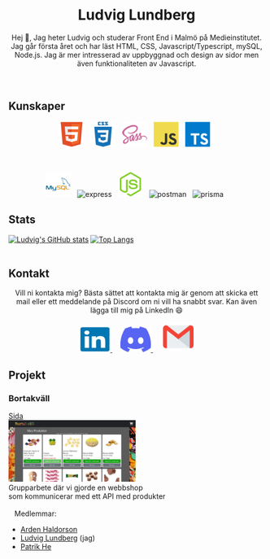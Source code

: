
<h1 align="center">Ludvig Lundberg</h1>

<div align="center">Hej 👋, Jag heter Ludvig och studerar Front End i Malmö på Medieinstitutet. Jag går första året och har läst HTML, CSS, Javascript/Typescript, mySQL, Node.js. Jag är mer intresserad av uppbyggnad och design av sidor men även funktionaliteten av Javascript. </div>
<br>
<br>

## Kunskaper

<div align="center">

  <img src="https://github.com/devicons/devicon/blob/master/icons/html5/html5-original.svg" title="HTML5" alt="HTML" width="50" height="50"/>&nbsp;&nbsp;
  <img src="https://github.com/devicons/devicon/blob/master/icons/css3/css3-plain-wordmark.svg"  title="CSS3" alt="CSS" width="50" height="50"/>&nbsp;&nbsp;
  <img src="https://github.com/devicons/devicon/blob/master/icons/sass/sass-original.svg"  title="SASS" alt="SASS" width="50" height="50"/>&nbsp;&nbsp;
  <img src="https://github.com/devicons/devicon/blob/master/icons/javascript/javascript-original.svg" title="JavaScript" alt="JavaScript" width="50" height="50"/>&nbsp;&nbsp;
  <img src="https://github.com/devicons/devicon/blob/master/icons/typescript/typescript-original.svg"  title="Typescript" alt="Typescript" width="50" height="50"/>&nbsp;&nbsp;
  
  <br>
  
  <img src="https://github.com/devicons/devicon/blob/master/icons/mysql/mysql-original-wordmark.svg" title="MySQL"  alt="MySQL" width="50" height="50"/>&nbsp;&nbsp;
  <img src="https://skillicons.dev/icons?i=express" title="express" alt="express"/>&nbsp;&nbsp;
  <img src="https://github.com/devicons/devicon/blob/master/icons/nodejs/nodejs-original.svg" title="NodeJS" alt="NodeJS" width="50" height="50"/>&nbsp;&nbsp;
  <img src="https://skillicons.dev/icons?i=postman" title="postman" alt="postman"/>&nbsp;&nbsp;
  <img src="https://skillicons.dev/icons?i=prisma" title="prisma" alt="prisma"/>&nbsp;&nbsp;
  
</div>

## Stats
[![Ludvig's GitHub stats](https://github-readme-stats.vercel.app/api?username=Ludvig-Lundberg)](https://github.com/anuraghazra/github-readme-stats)
[![Top Langs](https://github-readme-stats.vercel.app/api/top-langs/?username=Ludvig-Lundberg&layout=compact)](https://github.com/anuraghazra/github-readme-stats)
<br> <br>

## Kontakt
<p align="center" width="50%">Vill ni kontakta mig? Bästa sättet att kontakta mig är genom att skicka ett mail eller ett meddelande på Discord om ni vill ha snabbt svar. Kan även lägga till mig på LinkedIn 😄</p>

<div align="center">
    <span>
        <a href="https://www.linkedin.com/in/ludvig-lundberg-174b02220">
          <img src="https://github.com/devicons/devicon/blob/master/icons/linkedin/linkedin-original.svg" width="60" height="50" alt="linkedin">
        </a>
    </span>
    &nbsp;&nbsp;&nbsp;
    <span>
        <a href="https://discord.com/users/266907981013057537">
          <img src="https://github.com/Ludvig-Lundberg/Ludvig-Lundberg/blob/main/images/discord-mark-blue.png" width="60" height="50" alt="discord">
        </a>
    </span>
    &nbsp;&nbsp;&nbsp;&nbsp;
    <span>
        <a href="mailto:ickeskola@gmail.com">
          <img src="https://github.com/Ludvig-Lundberg/Ludvig-Lundberg/blob/main/images/gmail.png" width="60" height="60" alt="maila mig">
        </a>
    </span>
</div>




## Projekt
<!--
| Bortakväll | Barbershop |
| ---------- | ---------- |
| <a href="https://gentle-dusk-abe4a9.netlify.app/">Sida<br><img src="https://github.com/Ludvig-Lundberg/Ludvig-Lundberg/blob/main/images/bortakvall.JPG" alt="bortakväll" title="bortakväll" width="250" heigt="250"></a><br>Grupparbete där vi gjorde en webbshop <br>som kommunicerar med ett API med produkter<br>&nbsp;&nbsp;&nbsp;Medlemmar:<br><ul><li><a href="https://github.com/arden-rh">Arden Haldorson</a></li><li><a href="https://github.com/Ludvig-Lundberg">Ludvig Lundberg</a> (jag)</li><li><a href="https://github.com/Patr1khe">Patrik He</a></li></ul> | -->


<div align="left" width="20%">
        <h3>Bortakväll</h3>
        <a href="https://gentle-dusk-abe4a9.netlify.app/">
            Sida
            <br>
            <img src="https://github.com/Ludvig-Lundberg/Ludvig-Lundberg/blob/main/images/bortakvall.JPG" alt="bortakväll" title="bortakväll" width="250" heigt="250">
        </a>
        <div>Grupparbete där vi gjorde en webbshop <br>som kommunicerar med ett API med produkter</div>
        <br>
        <div>&nbsp;&nbsp;&nbsp;Medlemmar:<br>
            <ul>
                <li><a href="https://github.com/arden-rh">Arden Haldorson</a></li>
                <li><a href="https://github.com/Ludvig-Lundberg">Ludvig Lundberg</a> (jag)</li>
                <li><a href="https://github.com/Patr1khe">Patrik He</a></li>
            </ul>
        </div>
    </span>
</div>





<!--
**Ludvig-Lundberg/Ludvig-Lundberg** is a ✨ _special_ ✨ repository because its `README.md` (this file) appears on your GitHub profile.

Here are some ideas to get you started:

- 🔭 I’m currently working on ...
- 🌱 I’m currently learning ...
- 👯 I’m looking to collaborate on ...
- 🤔 I’m looking for help with ...
- 💬 Ask me about ...
- 📫 How to reach me: ...
- 😄 Pronouns: ...
- ⚡ Fun fact: ...
-->
